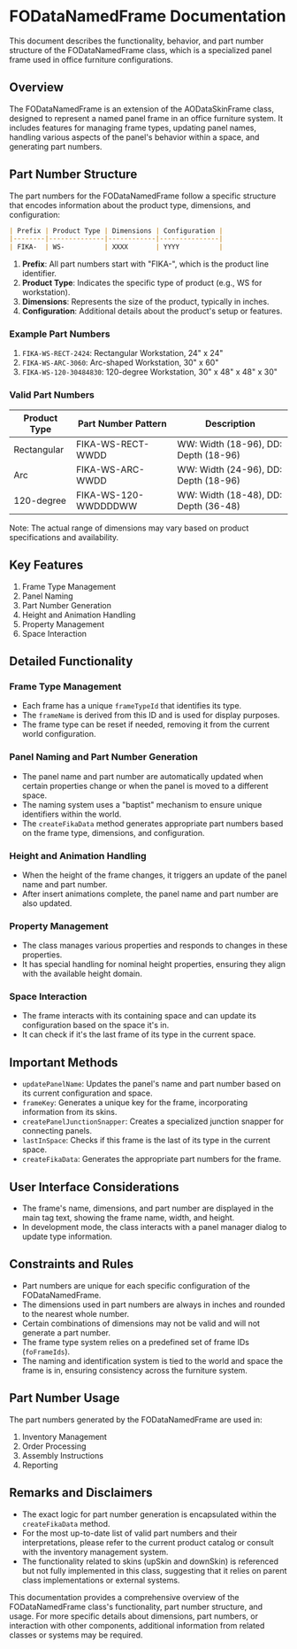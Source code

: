 # FODataNamedFrame Documentation

This document describes the functionality, behavior, and part number structure of the FODataNamedFrame class, which is a specialized panel frame used in office furniture configurations.

## Overview

The FODataNamedFrame is an extension of the AODataSkinFrame class, designed to represent a named panel frame in an office furniture system. It includes features for managing frame types, updating panel names, handling various aspects of the panel's behavior within a space, and generating part numbers.

## Part Number Structure

The part numbers for the FODataNamedFrame follow a specific structure that encodes information about the product type, dimensions, and configuration:

```markdown
| Prefix | Product Type | Dimensions | Configuration |
|--------|--------------|------------|---------------|
| FIKA-  | WS-          | XXXX       | YYYY          |
```

1. **Prefix**: All part numbers start with "FIKA-", which is the product line identifier.
2. **Product Type**: Indicates the specific type of product (e.g., WS for workstation).
3. **Dimensions**: Represents the size of the product, typically in inches.
4. **Configuration**: Additional details about the product's setup or features.

### Example Part Numbers

1. `FIKA-WS-RECT-2424`: Rectangular Workstation, 24" x 24"
2. `FIKA-WS-ARC-3060`: Arc-shaped Workstation, 30" x 60"
3. `FIKA-WS-120-30484830`: 120-degree Workstation, 30" x 48" x 48" x 30"

### Valid Part Numbers

| Product Type | Part Number Pattern | Description |
|--------------|----------------------|-------------|
| Rectangular  | FIKA-WS-RECT-WWDD    | WW: Width (18-96), DD: Depth (18-96) |
| Arc          | FIKA-WS-ARC-WWDD     | WW: Width (24-96), DD: Depth (18-96) |
| 120-degree   | FIKA-WS-120-WWDDDDWW | WW: Width (18-48), DD: Depth (36-48) |

Note: The actual range of dimensions may vary based on product specifications and availability.

## Key Features

1. Frame Type Management
2. Panel Naming
3. Part Number Generation
4. Height and Animation Handling
5. Property Management
6. Space Interaction

## Detailed Functionality

### Frame Type Management

- Each frame has a unique `frameTypeId` that identifies its type.
- The `frameName` is derived from this ID and is used for display purposes.
- The frame type can be reset if needed, removing it from the current world configuration.

### Panel Naming and Part Number Generation

- The panel name and part number are automatically updated when certain properties change or when the panel is moved to a different space.
- The naming system uses a "baptist" mechanism to ensure unique identifiers within the world.
- The `createFikaData` method generates appropriate part numbers based on the frame type, dimensions, and configuration.

### Height and Animation Handling

- When the height of the frame changes, it triggers an update of the panel name and part number.
- After insert animations complete, the panel name and part number are also updated.

### Property Management

- The class manages various properties and responds to changes in these properties.
- It has special handling for nominal height properties, ensuring they align with the available height domain.

### Space Interaction

- The frame interacts with its containing space and can update its configuration based on the space it's in.
- It can check if it's the last frame of its type in the current space.

## Important Methods

- `updatePanelName`: Updates the panel's name and part number based on its current configuration and space.
- `frameKey`: Generates a unique key for the frame, incorporating information from its skins.
- `createPanelJunctionSnapper`: Creates a specialized junction snapper for connecting panels.
- `lastInSpace`: Checks if this frame is the last of its type in the current space.
- `createFikaData`: Generates the appropriate part numbers for the frame.

## User Interface Considerations

- The frame's name, dimensions, and part number are displayed in the main tag text, showing the frame name, width, and height.
- In development mode, the class interacts with a panel manager dialog to update type information.

## Constraints and Rules

- Part numbers are unique for each specific configuration of the FODataNamedFrame.
- The dimensions used in part numbers are always in inches and rounded to the nearest whole number.
- Certain combinations of dimensions may not be valid and will not generate a part number.
- The frame type system relies on a predefined set of frame IDs (`foFrameIds`).
- The naming and identification system is tied to the world and space the frame is in, ensuring consistency across the furniture system.

## Part Number Usage

The part numbers generated by the FODataNamedFrame are used in:

1. Inventory Management
2. Order Processing
3. Assembly Instructions
4. Reporting

## Remarks and Disclaimers

- The exact logic for part number generation is encapsulated within the `createFikaData` method.
- For the most up-to-date list of valid part numbers and their interpretations, please refer to the current product catalog or consult with the inventory management system.
- The functionality related to skins (upSkin and downSkin) is referenced but not fully implemented in this class, suggesting that it relies on parent class implementations or external systems.

This documentation provides a comprehensive overview of the FODataNamedFrame class's functionality, part number structure, and usage. For more specific details about dimensions, part numbers, or interaction with other components, additional information from related classes or systems may be required.
